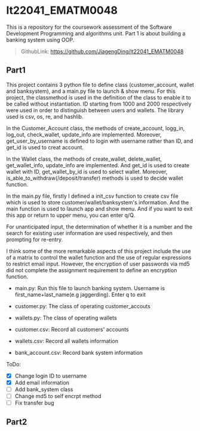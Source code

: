 # lt22041_EMATM0048

This is a repository for the coursework assessment of the Software Development Programming and algorithms unit.
Part 1 is about building a banking system using OOP.

> GithubLink: https://github.com/JiagengDing/lt22041_EMATM0048

## Part1

This project contains 3 python file to define class (customer_account, wallet and banksystem), and a main.py file to launch & show menu. For this project, the classmethod is used in the definition of the class to enable it to be called without instantiation. ID starting from 1000 and 2000 respectively were used in order to distinguish between users and wallets. The library used is csv, os, re, and hashlib.


In the Customer_Account class, the methods of create_account, logg_in, log_out, check_wallet, update_info  are implemented. Moreover, get_user_by_username is defined to login with username rather than ID, and get_id is used to creat account.


In the Wallet class, the methods of create_wallet, delete_wallet, get_wallet_info, update_info are implemented. And get_id is used to create wallet with ID, get_wallet_by_id is used to select wallet. Moreover, is_able_to_withdraw(/deposit/transfer) methods is used to decide wallet function.


In the main.py file, firstly I defined a init_csv function to create csv file which is used to store customer/wallet/banksystem's information. And the main function is used to launch app and show menu. And if you want to exit this app or return to upper menu, you can enter q/Q.


For unanticipated input, the determination of whether it is a number and the search for existing user information are used respectively, and then prompting for re-entry.


I think some of the more remarkable aspects of this project include the use of a matrix to control the wallet function and the use of regular expressions to restrict email input. However, the encryption of user passwords via md5 did not complete the assignment requirement to define an encryption function.


- main.py: Run this file to launch banking system. Username is first_name+last_name(e.g jaggerding). Enter q to exit
- customer.py: The class of operating customer_accouts
- wallets.py: The class of operating wallets


- customer.csv: Record all customers' accounts
- wallets.csv: Record all wallets information
- bank_account.csv: Record bank system information

ToDo:

- [x] Change login ID to username
- [x] Add email information
- [ ] Add bank_system class
- [ ] Change md5 to self encrpt method
- [ ] Fix transfer bug

## Part2
